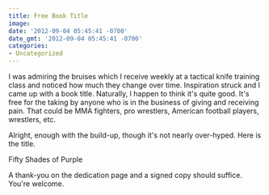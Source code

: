 ```yaml
---
title: Free Book Title
image: 
date: '2012-09-04 05:45:41 -0700'
date_gmt: '2012-09-04 05:45:41 -0700'
categories:
- Uncategorized
---
```

I was admiring the bruises which I receive weekly at a tactical knife training class and noticed how much they change over time. Inspiration struck and I came up with a book title. Naturally, I happen to think it's quite good. It's free for the taking by anyone who is in the business of giving and receiving pain. That could be MMA fighters, pro wrestlers, American football players, wrestlers, etc.

Alright, enough with the build-up, though it's not nearly over-hyped. Here is the title.

Fifty Shades of Purple

A thank-you on the dedication page and a signed copy should suffice. You're welcome.
